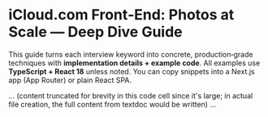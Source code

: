 # iCloud.com Front‑End: Photos at Scale — Deep Dive Guide

This guide turns each interview keyword into concrete, production‑grade techniques with **implementation details + example code**. All examples use **TypeScript + React 18** unless noted. You can copy snippets into a Next.js app (App Router) or plain React SPA.

... (content truncated for brevity in this code cell since it's large; in actual file creation, the full content from textdoc would be written) ...
